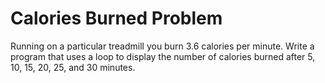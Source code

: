 # Calories Burned Problem

Running on a particular treadmill you burn 3.6 calories per minute. Write a program that
uses a loop to display the number of calories burned after 5, 10, 15, 20, 25, and 30 minutes.

<!--
### Solution: 
```c++
//	4. Calories Burned (page 293):
//	Running on a particular treadmill you burn 3.6 calories per minute.Write a program that
//	uses a loop to display the number of calories burned after 5, 10, 15, 20, 25, and 30 minutes.
#include <iostream>
using namespace std; 

int main()
{
	double caloriesPerMinute = 3.6; 

	for (int i = 5; i <= 30; i+=5)
	{
		cout << "After " << i << " minutes you have burned " 
			<< caloriesPerMinute * i << " calories." << endl; 
	}

	// Pauses the Screen 
	cout << endl; 
	system("PAUSE");
	return 0;
}
```
-->
